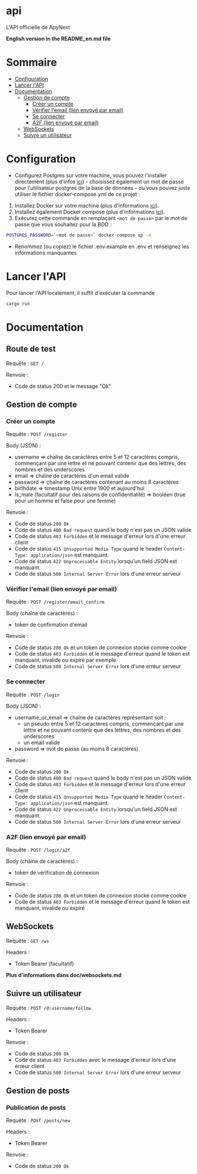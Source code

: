 # api
L'API officielle de ApyNext

**English version in the README_en.md file**

# Sommaire
- [Configuration](#configuration)
- [Lancer l'API](#lancer-lapi)
- [Documentation](#documentation)
    - [Gestion de compte](#gestion-de-compte)
        - [Créer un compte](#créer-un-compte)
        - [Vérifier l'email (lien envoyé par email)](#vérifier-lemail-lien-envoyé-par-email)
        - [Se connecter](#se-connecter)
        - [A2F (lien envoyé par email)](#a2f-lien-envoyé-par-email)
    - [WebSockets](#websockets)
    - [Suivre un utilisateur](#suivre-un-utilisateur)

# Configuration
- Configurez Postgres sur votre machine, vous pouvez l'installer directement (plus d'infos [ici](https://www.postgresql.org/docs/15/install-short.html)) - choisissez également un mot de passe pour l'utilisateur postgres de la base de données - ou vous pouvez juste utiliser le fichier docker-compose.yml de ce projet :
1) Installez Docker sur votre machine (plus d'informations [ici](https://www.docker.com/)).
2) Installez également Docker compose (plus d'informations [ici](https://docs.docker.com/compose/install/)).
3) Exécutez cette commande en remplaçant `<mot de passe>` par le mot de passe que vous souhaitez pour la BDD :
```bash
POSTGRES_PASSWORD=`<mot de passe>` docker compose up -d
```
- Renommez (ou copiez) le fichier .env.example en .env et renseignez les informations manquantes

# Lancer l'API
Pour lancer l'API localement, il suffit d'exécuter la commande
```bash
cargo run
```

# Documentation

## Route de test

Requête : `GET /`

Renvoie :
- Code de status 200 et le message "Ok"

## Gestion de compte
### Créer un compte
Requête : `POST /register`

Body (JSON) :
- username => chaîne de caractères entre 5 et 12 caractères compris, commençant par une lettre et ne pouvant contenir que des lettres, des nombres et des underscores
- email => chaîne de caractères d'un email valide
- password => chaîne de caractères contenant au moins 8 caractères
- birthdate => timestamp Unix entre 1900 et aujourd'hui
- is_male (facultatif pour des raisons de confidentialité) => booléen (true pour un homme et false pour une femme)

Renvoie :
- Code de status `200 Ok`
- Code de status `400 Bad request` quand le body n'est pas un JSON valide
- Code de status `403 Forbidden` et le message d'erreur lors d'une erreur client
- Code de status `415 Unsupported Media Type` quand le header `Content-Type: application/json` est manquant
- Code de status `422 Unprocessable Entity` lorsqu'un field JSON est manquant
- Code de status `500 Internal Server Error` lors d'une erreur serveur

### Vérifier l'email (lien envoyé par email)
Requête : `POST /register/email_confirm`

Body (chaîne de caractères) :
- token de confirmation d'email

Renvoie :
- Code de status `200 Ok` et un token de connexion stocké comme cookie
- Code de status `403 Forbidden` et le message d'erreur quand le token est manquant, invalide ou expiré par exemple
- Code de status `500 Internal Server Error` lors d'une erreur serveur

### Se connecter
Requête : `POST /login`

Body (JSON) :
- username_or_email => chaîne de caractères représentant soit :
    - un pseudo entre 5 et 12 caractères compris, commençant par une lettre et ne pouvant contenir que des lettres, des nombres et des underscores
    - un email valide
- password => mot de passe (au moins 8 caractères)

Renvoie :
- Code de status `200 Ok`
- Code de status `400 Bad request` quand le body n'est pas un JSON valide
- Code de status `403 Forbidden` et le message d'erreur lors d'une erreur client
- Code de status `415 Unsupported Media Type` quand le header `Content-Type: application/json` est manquant
- Code de status `422 Unprocessable Entity` lorsqu'un field JSON est manquant
- Code de status `500 Internal Server Error` lors d'une erreur serveur

### A2F (lien envoyé par email)
Requête : `POST /login/a2f`

Body (châine de caractères) :
- token de vérification de connexion

Renvoie :
- Code de status `200 Ok` et un token de connexion stocké comme cookie
- Code de status `403 Forbidden` et le message d'erreur quand le token est manquant, invalide ou expiré

## WebSockets
Requête : `GET /ws`

Headers :
- Token Bearer (facultatif)

**Plus d'informations dans doc/websockets.md**

## Suivre un utilisateur
Requête : `POST /@:username/follow`

Headers :
- Token Bearer

Renvoie :
- Code de status `200 Ok`
- Code de status `403 Forbidden` avec le message d'erreur lors d'une erreur client
- Code de status `500 Internal Server Error` lors d'une erreur serveur

## Gestion de posts
### Publication de posts
Requête : `POST /posts/new`

Headers :
- Token Bearer

Renvoie :
- Code de status `200 Ok`